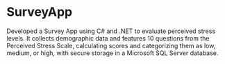 # SurveyApp
Developed a Survey App using C# and .NET to evaluate perceived stress levels. It collects demographic data and features 10 questions from the Perceived Stress Scale, calculating scores and categorizing them as low, medium, or high, with secure storage in a Microsoft SQL Server database.
